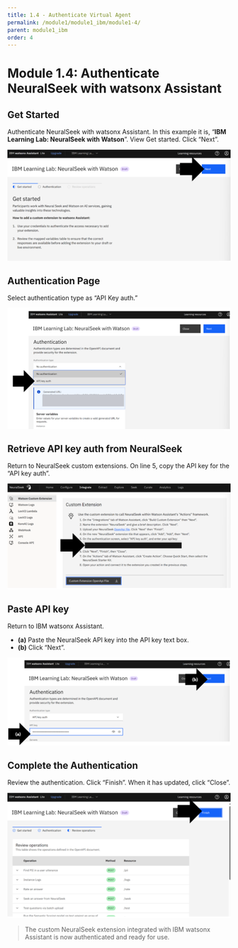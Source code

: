 ```yaml
---
title: 1.4 - Authenticate Virtual Agent
permalink: /module1/module1_ibm/module1-4/
parent: module1_ibm
order: 4
---
```


# Module 1.4: Authenticate NeuralSeek with watsonx Assistant

## Get Started

Authenticate NeuralSeek with watsonx Assistant.
In this example it is, “**IBM Learning Lab: NeuralSeek with Watson**”.
View Get started. Click “Next”.

![image1.4.1](images/image1.4.1.png)

## Authentication Page

Select authentication type as “API Key auth.”

![image1.4.2](images/image1.4.2.png)

## Retrieve API key auth from NeuralSeek

Return to NeuralSeek custom extensions. On line 5, copy the API key for the “API key auth”.

![image1.4.3](images/image1.4.3.png)

## Paste API key

Return to IBM watsonx Assistant. 
- **(a)** Paste the NeuralSeek API key into the API key text box.
- **(b)** Click “Next”.

![image1.4.4](images/image1.4.4.png)

## Complete the Authentication

Review the authentication. 
Click “Finish”. When it has updated, click “Close”.

![image1.4.5](images/image1.4.5.png)

> The custom NeuralSeek extension integrated with IBM watsonx Assistant is now authenticated and ready for use. 